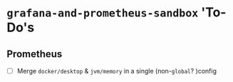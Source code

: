 # `grafana-and-prometheus-sandbox` 'To-Do's

## Prometheus

* [ ] Merge `docker/desktop` & `jvm/memory` in a single (non-`global`? )config
